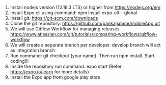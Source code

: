 1) Install nodejs version (12.18.3 LTS) or higher from https://nodejs.org/en/
2) Install Expo cli using command: npm install expo-cli --global 
3) Install git: https://git-scm.com/downloads
4) Clone the git repository: https://github.com/pankajspace/mobileApp.git
5) We will use Gitflow Workflow for managing releases. https://www.atlassian.com/git/tutorials/comparing-workflows/gitflow-workflow
6) We will create a separate branch per developer. develop branch will act as integration branch
7) Run command: git checkout {your name}. Then run npm install. Start coding!!!
8) Inside the repository run command: expo start (Refer https://expo.io/learn for more details)
9) Install the Expo app from google play store
